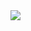 
<img src="https://cdn.discordapp.com/attachments/715319623637270638/1069587146014457936/image.png"/>
